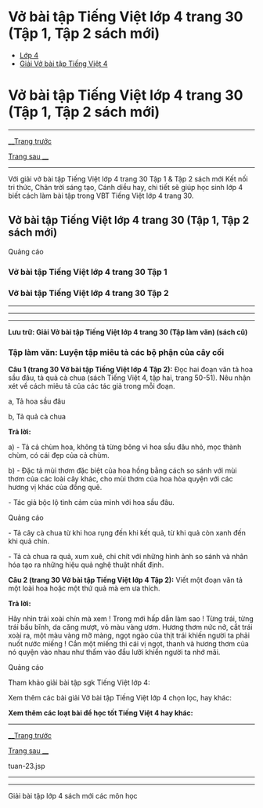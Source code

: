 # Vở bài tập Tiếng Việt lớp 4 trang 30 (Tập 1, Tập 2 sách mới)

  * [Lớp 4](https://vietjack.com/series/lop-4.jsp)
  * [Giải Vở bài tập Tiếng Việt 4](https://vietjack.com/giai-vo-bai-tap-tieng-viet-4/index.jsp)



# Vở bài tập Tiếng Việt lớp 4 trang 30 (Tập 1, Tập 2 sách mới)

* * *

[__Trang trước](https://vietjack.com/giai-vo-bai-tap-tieng-viet-4/tuan-23.jsp)

[Trang sau __](https://vietjack.com/giai-vo-bai-tap-tieng-viet-4/tuan-23.jsp)

* * *

Với giải vở bài tập Tiếng Việt lớp 4 trang 30 Tập 1 & Tập 2 sách mới Kết nối tri thức, Chân trời sáng tạo, Cánh diều hay, chi tiết sẽ giúp học sinh lớp 4 biết cách làm bài tập trong VBT Tiếng Việt lớp 4 trang 30.

## Vở bài tập Tiếng Việt lớp 4 trang 30 (Tập 1, Tập 2 sách mới)

Quảng cáo

### **Vở bài tập Tiếng Việt lớp 4 trang 30 Tập 1**

### **Vở bài tập Tiếng Việt lớp 4 trang 30 Tập 2**

* * *

* * *

* * *

**Lưu trữ: Giải Vở bài tập Tiếng Việt lớp 4 trang 30 (Tập làm văn) (sách cũ)**

### **Tập làm văn: Luyện tập miêu tả các bộ phận của cây cối**

**Câu 1 (trang 30 Vở bài tập Tiếng Việt lớp 4 Tập 2):** Đọc hai đoạn văn tả hoa sầu đâu, tả quả cà chua (sách Tiếng Việt 4, tập hai, trang 50-51). Nêu nhận xét về cách miêu tả của các tác giả trong mỗi đoạn.

a, Tả hoa sầu đâu 

b, Tả quả cà chua 

**Trả lời:**

a) - Tả cả chùm hoa, không tả từng bông vì hoa sầu đâu nhỏ, mọc thành chùm, có cái đẹp của cả chùm.

b) - Đặc tả mùi thơm đặc biệt của hoa hồng bằng cách so sánh với mùi thơm của các loài cây khác, cho mùi thơm của hoa hòa quyện với các hương vị khác của đồng quê.

\- Tác giả bộc lộ tình cảm của mình với hoa sầu đâu.

Quảng cáo

\- Tả cây cà chua từ khi hoa rụng đến khi kết quả, từ khi quả còn xanh đến khi quả chín.

\- Tả cà chua ra quả, xum xuê, chi chít với những hình ảnh so sánh và nhân hóa tạo ra những hiệu quả nghệ thuật nhất định.

**Câu 2 (trang 30 Vở bài tập Tiếng Việt lớp 4 Tập 2):** Viết một đoạn văn tả một loài hoa hoặc một thứ quả mà em ưa thích.

**Trả lời:**

Hãy nhìn trái xoài chín mà xem ! Trong mới hấp dẫn làm sao ! Từng trái, từng trái bầu bĩnh, da căng mượt, vỏ màu vàng ươm. Hương thơm nức nở, cắt trái xoài ra, một màu vàng mỡ màng, ngọt ngào của thịt trái khiến người ta phải nuốt nước miếng ! Cắn một miếng thì cái vị ngọt, thanh và hương thơm của nó quyện vào nhau như thấm vào đầu lưỡi khiển người ta nhớ mãi.

Quảng cáo

Tham khảo giải bài tập sgk Tiếng Việt lớp 4:

Xem thêm các bài giải Vở bài tập Tiếng Việt lớp 4 chọn lọc, hay khác:

**Xem thêm các loạt bài để học tốt Tiếng Việt 4 hay khác:**

* * *

[__Trang trước](https://vietjack.com/giai-vo-bai-tap-tieng-viet-4/tuan-23.jsp)

[Trang sau __](https://vietjack.com/giai-vo-bai-tap-tieng-viet-4/tuan-23.jsp)

tuan-23.jsp

* * *

* * *

Giải bài tập lớp 4 sách mới các môn học

